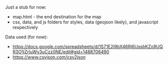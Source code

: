 Just a stub for now:
- map.html - the end destination for the map
- css, data, and js folders for styles, data (geojson likely), and javascript respectively

Data used (for now):
- https://docs.google.com/spreadsheets/d/1S71E2j9bX46Rj6UssbKZo9UQR3O1jZrluWy3uCzz0NE/edit#gid=1488706490
- https://www.csvjson.com/csv2json
